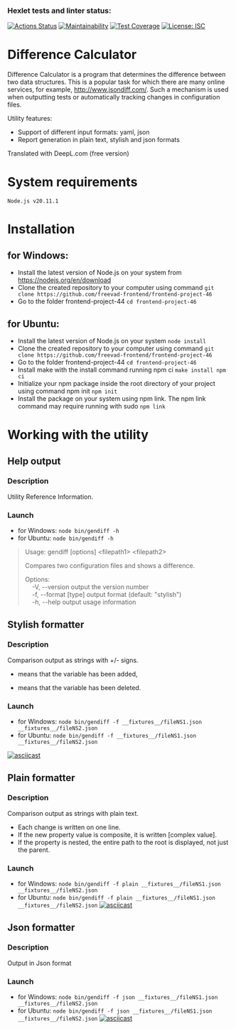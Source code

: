 ### Hexlet tests and linter status:
[![Actions Status](https://github.com/freevad-frontend/frontend-project-46/actions/workflows/hexlet-check.yml/badge.svg)](https://github.com/freevad-frontend/frontend-project-46/actions)
[![Maintainability](https://api.codeclimate.com/v1/badges/8d5228c4f4faf5823d99/maintainability)](https://codeclimate.com/github/freevad-frontend/frontend-project-46/maintainability)
[![Test Coverage](https://api.codeclimate.com/v1/badges/8d5228c4f4faf5823d99/test_coverage)](https://codeclimate.com/github/freevad-frontend/frontend-project-46/test_coverage)
[![License: ISC](https://img.shields.io/badge/License-ISC-blue.svg)](https://opensource.org/licenses/ISC)

# Difference Calculator

Difference Calculator is a program that determines the difference between two data structures. This is a popular task for which there are many online services, for example, http://www.jsondiff.com/. Such a mechanism is used when outputting tests or automatically tracking changes in configuration files.

Utility features:

- Support of different input formats: yaml, json
- Report generation in plain text, stylish and json formats

Translated with DeepL.com (free version)

# System requirements
	Node.js v20.11.1

# Installation
## for Windows:

- Install the latest version of Node.js on your system from https://nodejs.org/en/download
- Clone the created repository to your computer using command 
	`git clone https://github.com/freevad-frontend/frontend-project-46`
- Go to the folder frontend-project-44
	`cd frontend-project-46`

## for Ubuntu:

- Install the latest version of Node.js on your system 
	`node install`
- Clone the created repository to your computer using command 
	`git clone https://github.com/freevad-frontend/frontend-project-46`
- Go to the folder frontend-project-44
	`cd frontend-project-46`
- Install make with the install command running npm ci
	`make install npm ci`
- Initialize your npm package inside the root directory of your project using command npm init
	`npm init`
- Install the package on your system using npm link. The npm link command may require running with sudo
	`npm link`

# Working with the utility
## Help output
### Description
Utility Reference Information.
### Launch

- for Windows:
  `node bin/gendiff -h`
- for Ubuntu:
  `node bin/gendiff -h`

> Usage: gendiff [options] \<filepath1\> \<filepath2\>
>
> Compares two configuration files and shows a difference.
> 
> Options:  
>  &nbsp;&nbsp;&nbsp;&nbsp;-V, --version        output the version number  
>  &nbsp;&nbsp;&nbsp;&nbsp;-f, --format [type]  output format (default: "stylish")  
>  &nbsp;&nbsp;&nbsp;&nbsp;-h, --help           output usage information  


## Stylish formatter
### Description
Comparison output as strings with +/- signs.
+ means that the variable has been added,
- means that the variable has been deleted.
### Launch

- for Windows:
  `node bin/gendiff -f __fixtures__/fileNS1.json __fixtures__/fileNS2.json`
- for Ubuntu:
  `node bin/gendiff -f __fixtures__/fileNS1.json __fixtures__/fileNS2.json`

[![asciicast](https://asciinema.org/a/658693.svg)](https://asciinema.org/a/658693)


## Plain formatter
### Description
Comparison output as strings with plain text.
- Each change is written on one line.
- If the new property value is composite, it is written [complex value].
- If the property is nested, the entire path to the root is displayed, not just the parent.
### Launch

- for Windows:
  `node bin/gendiff -f plain __fixtures__/fileNS1.json __fixtures__/fileNS2.json`
- for Ubuntu:
  `node bin/gendiff -f plain __fixtures__/fileNS1.json __fixtures__/fileNS2.json`
[![asciicast](https://asciinema.org/a/658695.svg)](https://asciinema.org/a/658695)


## Json formatter
### Description
Output in Json format
### Launch

- for Windows:
  `node bin/gendiff -f json __fixtures__/fileNS1.json __fixtures__/fileNS2.json`
- for Ubuntu:
  `node bin/gendiff -f json __fixtures__/fileNS1.json __fixtures__/fileNS2.json`
[![asciicast](https://asciinema.org/a/658696.svg)](https://asciinema.org/a/658696)